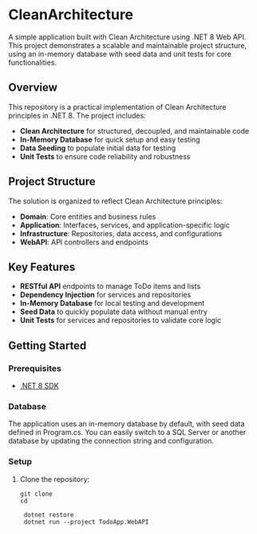 # CleanArchitecture

A simple application built with Clean Architecture using .NET 8 Web API. This project demonstrates a scalable and maintainable project structure, using an in-memory database with seed data and unit tests for core functionalities.

## Overview

This repository is a practical implementation of Clean Architecture principles in .NET 8. The project includes:
- **Clean Architecture** for structured, decoupled, and maintainable code
- **In-Memory Database** for quick setup and easy testing
- **Data Seeding** to populate initial data for testing
- **Unit Tests** to ensure code reliability and robustness

## Project Structure

The solution is organized to reflect Clean Architecture principles:

- **Domain**: Core entities and business rules
- **Application**: Interfaces, services, and application-specific logic
- **Infrastructure**: Repositories, data access, and configurations
- **WebAPI**: API controllers and endpoints

## Key Features

- **RESTful API** endpoints to manage ToDo items and lists
- **Dependency Injection** for services and repositories
- **In-Memory Database** for local testing and development
- **Seed Data** to quickly populate data without manual entry
- **Unit Tests** for services and repositories to validate core logic

## Getting Started

### Prerequisites

- [.NET 8 SDK](https://dotnet.microsoft.com/download/dotnet/8.0)

### Database
The application uses an in-memory database by default, with seed data defined in Program.cs. You can easily switch to a SQL Server or another database by updating the connection string and configuration.

### Setup

1. Clone the repository:
   ```
   git clone 
   cd 

	dotnet restore
	dotnet run --project TodoApp.WebAPI
  ```

